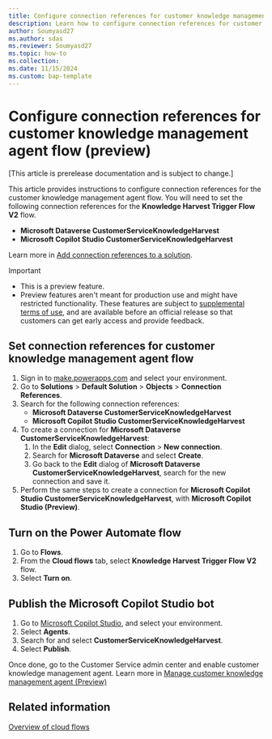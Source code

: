 ```yaml
---
title: Configure connection references for customer knowledge management agent flow (preview)
description: Learn how to configure connection references for customer knowledge management agent flow.
author: Soumyasd27
ms.author: sdas
ms.reviewer: Soumyasd27
ms.topic: how-to
ms.collection:
ms.date: 11/15/2024
ms.custom: bap-template
---
```


# Configure connection references for customer knowledge management agent flow (preview)

[This article is prerelease documentation and is subject to change.]

This article provides instructions to configure connection references for the customer knowledge management agent flow. You will need to set the following connection references for the **Knowledge Harvest Trigger Flow V2** flow.

- **Microsoft Dataverse CustomerServiceKnowledgeHarvest**
- **Microsoft Copilot Studio CustomerServiceKnowledgeHarvest**

Learn more in [Add connection references to a solution](/power-apps/maker/data-platform/create-connection-reference#add-connection-references-to-a-solution).

> [!IMPORTANT]
>
> - This is a preview feature.
> - Preview features aren't meant for production use and might have restricted functionality. These features are subject to [supplemental terms of use](https://go.microsoft.com/fwlink/?linkid=2189520), and are available before an official release so that customers can get early access and provide feedback.

## Set connection references for customer knowledge management agent flow

1. Sign in to [make.powerapps.com](https://make.powerapps.com) and select your environment.
1. Go to **Solutions** > **Default Solution** > **Objects** > **Connection References**.
1. Search for the following connection references:
    - **Microsoft Dataverse CustomerServiceKnowledgeHarvest**
    - **Microsoft Copilot Studio CustomerServiceKnowledgeHarvest**
1. To create a connection for **Microsoft Dataverse CustomerServiceKnowledgeHarvest**:
    1. In the **Edit** dialog, select **Connection** > **New connection**. 
    1. Search for **Microsoft Dataverse** and select **Create**.
    1. Go back to the **Edit** dialog of **Microsoft Dataverse CustomerServiceKnowledgeHarvest**, search for the new connection and save it.
1. Perform the same steps to create a connection for **Microsoft Copilot Studio CustomerServiceKnowledgeHarvest**, with **Microsoft Copilot Studio (Preview)**.
 
## Turn on the Power Automate flow

1. Go to **Flows**.
1. From the **Cloud flows** tab, select **Knowledge Harvest Trigger Flow V2** flow.
1. Select **Turn on**.
 
## Publish the Microsoft Copilot Studio bot

1. Go to [Microsoft Copilot Studio](https://copilotstudio.microsoft.com), and select your environment.
1. Select **Agents**.
1. Search for and select **CustomerServiceKnowledgeHarvest**.
1. Select **Publish**.

Once done, go to the Customer Service admin center and enable customer knowledge management agent. Learn more in [Manage customer knowledge management agent (Preview)](admin-km-agent.md#manage-knowledge-harvesting-preview)
 
## Related information

[Overview of cloud flows](/power-automate/overview-cloud)


